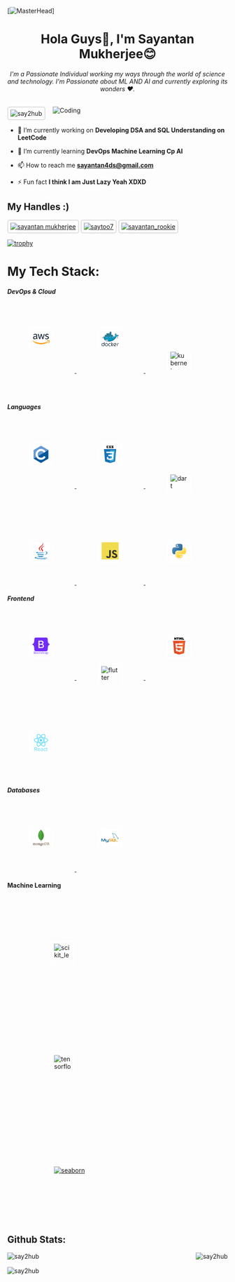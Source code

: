 [![MasterHead](https://user-images.githubusercontent.com/10498744/210012254-234538ff-d198-48aa-8964-37e6fd45d227.gif)]
<h1 align="center">Hola Guys👋, I'm Sayantan Mukherjee😊</h1>
<h6 align="center">I'm a Passionate Individual working my ways through the world of science and technology. I'm Passionate about ML AND AI and currently exploring its wonders ❤️.</h6>
<img align="right" alt="Coding" width="400" src="https://cdn.dribbble.com/users/1162077/screenshots/3848914/programmer.gif" />

<p align="left">
  <img src="https://komarev.com/ghpvc/?username=say2hub&label=Profile%20views&color=0e75b6&style=flat" alt="say2hub" style="border: 2px solid #ddd; border-radius: 5px; padding: 5px;" />
</p>

- 🔭 I’m currently working on **Developing DSA and SQL Understanding on LeetCode**

- 🌱 I’m currently learning **DevOps Machine Learning Cp AI**

- 📫 How to reach me **sayantan4ds@gmail.com**

- ⚡ Fun fact **I think I am Just Lazy Yeah XDXD**

<h2 align="left">My Handles :)</h2>
<p align="left">
  <a href="https://linkedin.com/in/sayantan-mukherjee" target="_blank"><img align="center" src="https://raw.githubusercontent.com/rahuldkjain/github-profile-readme-generator/master/src/images/icons/Social/linked-in-alt.svg" alt="sayantan mukherjee" height="30" width="40" style="border: 2px solid #ddd; border-radius: 5px; padding: 5px;" /></a>
  <a href="https://kaggle.com/saytoo7" target="_blank"><img align="center" src="https://raw.githubusercontent.com/rahuldkjain/github-profile-readme-generator/master/src/images/icons/Social/kaggle.svg" alt="saytoo7" height="30" width="40" style="border: 2px solid #ddd; border-radius: 5px; padding: 5px;" /></a>
  <a href="https://www.leetcode.com/sayantan_rookie" target="_blank"><img align="center" src="https://raw.githubusercontent.com/rahuldkjain/github-profile-readme-generator/master/src/images/icons/Social/leet-code.svg" alt="sayantan_rookie" height="30" width="40" style="border: 2px solid #ddd; border-radius: 5px; padding: 5px;" /></a>
</p>


[![trophy](https://github-profile-trophy.vercel.app/?username=ryo-ma&theme=onedark)](https://github.com/ryo-ma/github-profile-trophy)

<h1 align="left">My Tech Stack:</h1>
<p align="center">
  <h5 align="left">DevOps & Cloud</h5>
  <a href="https://aws.amazon.com" target="_blank" rel="noreferrer">
    <img src="https://raw.githubusercontent.com/devicons/devicon/master/icons/amazonwebservices/amazonwebservices-original-wordmark.svg" alt="aws" width="40" height="40" style="border: 2px solid white; border-radius: 5px; padding: 5px; margin: 50px; display: inline-block;" />
  </a>
  <a href="https://www.docker.com/" target="_blank" rel="noreferrer">
    <img src="https://raw.githubusercontent.com/devicons/devicon/master/icons/docker/docker-original-wordmark.svg" alt="docker" width="40" height="40" style="border: 2px solid white; border-radius: 5px; padding: 5px; margin: 50px; display: inline-block;" />
  </a>
  <a href="https://kubernetes.io" target="_blank" rel="noreferrer">
    <img src="https://www.vectorlogo.zone/logos/kubernetes/kubernetes-icon.svg" alt="kubernetes" width="40" height="40" style="border: 2px solid white; border-radius: 5px; padding: 5px; margin: 50px; display: inline-block;" />
  </a>

  <h5 align="left">Languages</h5>
  <a href="https://www.cprogramming.com/" target="_blank" rel="noreferrer">
    <img src="https://raw.githubusercontent.com/devicons/devicon/master/icons/c/c-original.svg" alt="c" width="40" height="40" style="border: 2px solid white; border-radius: 5px; padding: 5px; margin: 50px; display: inline-block;" />
  </a>
  <a href="https://www.w3schools.com/css/" target="_blank" rel="noreferrer">
    <img src="https://raw.githubusercontent.com/devicons/devicon/master/icons/css3/css3-original-wordmark.svg" alt="css3" width="40" height="40" style="border: 2px solid white; border-radius: 5px; padding: 5px; margin: 50px; display: inline-block;" />
  </a>
  <a href="https://dart.dev" target="_blank" rel="noreferrer">
    <img src="https://www.vectorlogo.zone/logos/dartlang/dartlang-icon.svg" alt="dart" width="40" height="40" style="border: 2px solid white; border-radius: 5px; padding: 5px; margin: 50px; display: inline-block;" />
  </a>
  <a href="https://www.java.com" target="_blank" rel="noreferrer">
    <img src="https://raw.githubusercontent.com/devicons/devicon/master/icons/java/java-original.svg" alt="java" width="40" height="40" style="border: 2px solid white; border-radius: 5px; padding: 5px; margin: 50px; display: inline-block;" />
  </a>
  <a href="https://developer.mozilla.org/en-US/docs/Web/JavaScript" target="_blank" rel="noreferrer">
    <img src="https://raw.githubusercontent.com/devicons/devicon/master/icons/javascript/javascript-original.svg" alt="javascript" width="40" height="40" style="border: 2px solid white; border-radius: 5px; padding: 5px; margin: 50px; display: inline-block;" />
  </a>
  <a href="https://www.python.org" target="_blank" rel="noreferrer">
    <img src="https://raw.githubusercontent.com/devicons/devicon/master/icons/python/python-original.svg" alt="python" width="40" height="40" style="border: 2px solid white; border-radius: 5px; padding: 5px; margin: 50px; display: inline-block;" />
  </a>

  <h5 align="left">Frontend</h5>
  <a href="https://getbootstrap.com" target="_blank" rel="noreferrer">
    <img src="https://raw.githubusercontent.com/devicons/devicon/master/icons/bootstrap/bootstrap-plain-wordmark.svg" alt="bootstrap" width="40" height="40" style="border: 2px solid white; border-radius: 5px; padding: 5px; margin: 50px; display: inline-block;" />
  </a>
  <a href="https://flutter.dev" target="_blank" rel="noreferrer">
    <img src="https://www.vectorlogo.zone/logos/flutterio/flutterio-icon.svg" alt="flutter" width="40" height="40" style="border: 2px solid white; border-radius: 5px; padding: 5px; margin: 50px; display: inline-block;" />
  </a>
  <a href="https://www.w3.org/html/" target="_blank" rel="noreferrer">
    <img src="https://raw.githubusercontent.com/devicons/devicon/master/icons/html5/html5-original-wordmark.svg" alt="html5" width="40" height="40" style="border: 2px solid white; border-radius: 5px; padding: 5px; margin: 50px; display: inline-block;" />
  </a>
  <a href="https://reactjs.org/" target="_blank" rel="noreferrer">
    <img src="https://raw.githubusercontent.com/devicons/devicon/master/icons/react/react-original-wordmark.svg" alt="react" width="40" height="40" style="border: 2px solid white; border-radius: 5px; padding: 5px; margin: 50px; display: inline-block;" />
  </a>

  <h5 align="left">Databases</h5>
  <a href="https://www.mongodb.com/" target="_blank" rel="noreferrer">
    <img src="https://raw.githubusercontent.com/devicons/devicon/master/icons/mongodb/mongodb-original-wordmark.svg" alt="mongodb" width="40" height="40" style="border: 2px solid white; border-radius: 5px; padding: 5px; margin: 50px; display: inline-block;" />
  </a>
  <a href="https://www.mysql.com/" target="_blank" rel="noreferrer">
    <img src="https://raw.githubusercontent.com/devicons/devicon/master/icons/mysql/mysql-original-wordmark.svg" alt="mysql" width="40" height="40" style="border: 2px solid white; border-radius: 5px; padding: 5px; margin: 50px; display: inline-block;" />
  </a>

  <h4 align="left">Machine Learning</h4>
  <a href="https://scikit-learn.org/" target="_blank" rel="noreferrer">
    <img src="https://upload.wikimedia.org/wikipedia/commons/0/05/Scikit_learn_logo_small.svg" alt="scikit_learn" width="40" height="40" style="border: 2px solid white; border-radius: 5px; padding: 5px; margin: 100px; display: inline-block;" />
  </a>
  <a href="https://www.tensorflow.org" target="_blank" rel="noreferrer">
    <img src="https://www.vectorlogo.zone/logos/tensorflow/tensorflow-icon.svg" alt="tensorflow" width="40" height="40" style="border: 2px solid white; border-radius: 5px; padding: 5px; margin: 100px; display: inline-block;" />
  </a>
  <a href="https://seaborn.pydata.org/" target="_blank" rel="noreferrer">
    <img src="https://seaborn.pydata.org/_images/logo-mark-lightbg.svg" alt="seaborn" width="40" height="40" style="border: 2px solid white; border-radius: 5px; padding: 5px; margin: 100px;" />
  </a>
</p>

<h2 align="left">Github Stats:</h2>
<p>
  <img align="left" src="https://github-readme-stats.vercel.app/api/top-langs?username=say2hub&show_icons=true&locale=en&layout=compact" alt="say2hub" />
</p>

<p>&nbsp;<img align="right" src="https://github-readme-stats.vercel.app/api?username=say2hub&show_icons=true&locale=en" alt="say2hub" /></p>

<p><img align="center" src="https://github-readme-streak-stats.herokuapp.com/?user=say2hub&" alt="say2hub" /></p>


